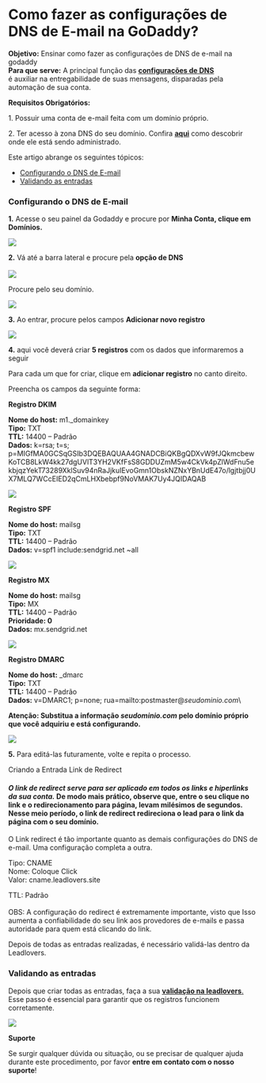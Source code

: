 # Como fazer as configurações de DNS de E-mail na GoDaddy?

**Objetivo:** Ensinar como fazer as configurações de DNS de e-mail na godaddy\
**Para que serve:** A principal função das [**configurações de DNS**](./)\
é auxiliar na entregabilidade de suas mensagens, disparadas pela automação de sua conta.

**Requisitos Obrigatórios:**

1\. Possuir uma conta de e-mail feita com um domínio próprio.

2\. Ter acesso à zona DNS do seu domínio. Confira [**aqui**](https://suporte.love/descobrir-cpanel/) como descobrir onde ele está sendo administrado.

Este artigo abrange os seguintes tópicos:

* [Configurando o DNS de E-mail](como-fazer-as-configuracoes-de-dns-de-e-mail-na-godaddy.md#configurando-o-dns-de-e-mail)
* [Validando as entradas](como-fazer-as-configuracoes-de-dns-de-e-mail-na-godaddy.md#validando-as-entradas)

### **Configurando o DNS de E-mail**

**1.** Acesse o seu painel da Godaddy e procure por **Minha Conta, clique em Domínios.**

![](https://suporte.love/wp-content/uploads/2016/06/Captura-de-Tela-2023-06-08-as-21.31.21.png)

**2.** Vá até a barra lateral e procure pela **opção de DNS**\
\
![](https://suporte.love/wp-content/uploads/2016/06/Captura-de-Tela-2023-06-08-as-21.32.56.png)

Procure pelo seu domínio.

![](https://suporte.love/wp-content/uploads/2016/06/Captura-de-Tela-2023-06-08-as-21.35.41.png)

**3.** Ao entrar, procure pelos campos **Adicionar novo registro**

![](https://suporte.love/wp-content/uploads/2016/06/Captura-de-Tela-2023-06-08-as-21.36.24.png)

**4.** aqui você deverá criar **5 registros** com os dados que informaremos a seguir

Para cada um que for criar, clique em **adicionar registro** no canto direito.

Preencha os campos da seguinte forma:

**Registro DKIM**

**Nome do host:** m1.\_domainkey\
**Tipo:** TXT\
**TTL:** 14400 – Padrão\
**Dados:** k=rsa; t=s; p=MIGfMA0GCSqGSIb3DQEBAQUAA4GNADCBiQKBgQDXvW9fJQkmcbewKoTCB8LkW4kk27dgUVlT3YH2VKfFsS8GDDUZmM5w4CkVk4pZlWdFnu5ekbjqzYekT73289XklSuv94nRaJjkuIEvoGmn1ObskNZNxYBnUdE47o/lgjtbjj0UX7MLQ7WCcEIED2qCmLHXbebpf9NoVMAK7Uy4JQIDAQAB

![](https://suporte.love/wp-content/uploads/2016/06/Captura-de-Tela-2023-06-08-as-21.37.01.png)

**Registro SPF**

**Nome do host:** mailsg\
**Tipo:** TXT\
**TTL:** 14400 – Padrão\
**Dados:** v=spf1 include:sendgrid.net \~all

![](https://suporte.love/wp-content/uploads/2016/06/Captura-de-Tela-2023-06-08-as-21.37.30.png)

**Registro MX**

**Nome do host:** mailsg\
**Tipo:** MX\
**TTL:** 14400 – Padrão\
**Prioridade: 0**\
**Dados:** mx.sendgrid.net

![](https://suporte.love/wp-content/uploads/2023/06/cxs-1024x272.png)

**Registro DMARC**

**Nome do host:** \_dmarc\
**Tipo:** TXT\
**TTL:** 14400 – Padrão\
**Dados:** v=DMARC1; p=none; rua=mailto:postmaster@_seudominio.com_\


**Atenção: Substitua a informação **_**seudominio.com**_** pelo domínio próprio que você adquiriu e está configurando.**

![](https://suporte.love/wp-content/uploads/2016/06/Captura-de-Tela-2023-06-08-as-21.39.15.png)

**5.** Para editá-las futuramente, volte e repita o processo.

Criando a Entrada Link de Redirect

#### _O link de redirect serve para ser aplicado em todos os links e hiperlinks da sua conta._ De modo mais prático, observe que, entre o seu clique no link e o redirecionamento para página, levam milésimos de segundos. Nesse meio período, o link de redirect redireciona o lead para o link da página com o seu domínio.&#x20;

O Link redirect é tão importante quanto as demais configurações do DNS de e-mail. Uma configuração completa a outra.&#x20;

Tipo: CNAME\
Nome: Coloque Click\
Valor: cname.leadlovers.site &#x20;

TTL: Padrão \
\
OBS: A configuração do redirect é extremamente importante, visto que  Isso aumenta a confiabilidade do seu link aos provedores de e-mails e passa autoridade para quem está clicando do link.  &#x20;

Depois de todas as entradas realizadas, é necessário validá-las dentro da Leadlovers.&#x20;

### **Validando as entradas**

Depois que criar todas as entradas, faça a sua [**validação na leadlovers**.](../../backlog/como-fazer-as-configuracoes-de-dns-de-e-mail-no-builderall.md)\
Esse passo é essencial para garantir que os registros funcionem corretamente.

![](https://suporte.love/wp-content/uploads/2022/12/download.png)



**Suporte**

Se surgir qualquer dúvida ou situação, ou se precisar de qualquer ajuda durante este procedimento, por favor **entre em contato com o nosso suporte**!



